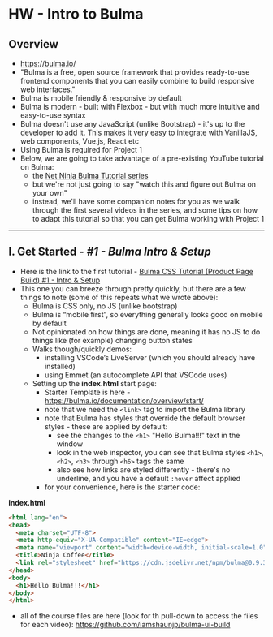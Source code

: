 # HW - Intro to Bulma

## Overview

- https://bulma.io/
- "Bulma is a free, open source framework that provides ready-to-use frontend components that you can easily combine to build responsive web interfaces."
- Bulma is mobile friendly & responsive by default
- Bulma is modern - built with Flexbox - but with much more intuitive and easy-to-use syntax
- Bulma doesn't use any JavaScript (unlike Bootstrap) - it's up to the developer to add it. This makes it very easy to integrate with VanillaJS, web components, Vue.js, React etc
- Using Bulma is required for Project 1
- Below, we are going to take advantage of a pre-existing YouTube tutorial on Bulma:
  - the [Net Ninja Bulma Tutorial series](https://www.youtube.com/playlist?list=PL4cUxeGkcC9iXItWKbaQxcyDT1u6E7a8a)
  - but we're not just going to say "watch this and figure out Bulma on your own"
  - instead, we'll have some companion notes for you as we walk through the first several videos in the series, and some tips on how to adapt this tutorial so that you can get Bulma working with Project 1

<hr>

## I. Get Started - *#1 - Bulma Intro & Setup*

- Here is the link to the first tutorial - [Bulma CSS Tutorial (Product Page Build) #1 - Intro & Setup](https://www.youtube.com/watch?v=SCSAExGFK1E&list=PL4cUxeGkcC9iXItWKbaQxcyDT1u6E7a8a&index=2)
- This one you can breeze through pretty quickly, but there are a few things to note (some of this repeats what we wrote above):
  - Bulma is CSS only, no JS (unlike bootstrap)
  - Bulma is “mobile first”, so everything generally looks good on mobile by default
  - Not opinionated on how things are done, meaning it has no JS to do things like (for example) changing button states
  - Walks though/quickly demos:
    - installing VSCode’s LiveServer (which you should already have installed)
    - using Emmet (an autocomplete API that VSCode uses)
  - Setting up the **index.html** start page:
    - Starter Template is here - https://bulma.io/documentation/overview/start/
    - note that we need the `<link>` tag to import the Bulma library
    - note that Bulma has styles that override the default browser styles - these are applied by default:
      - see the changes to the `<h1>` "Hello Bulma!!!" text in the window
      - look in the web inspector, you can see that Bulma styles `<h1>`, `<h2>`, `<h3>` through `<h6>` tags the same
      - also see how links are styled differently - there's no underline, and you have a default `:hover` affect applied
    - for your convenience, here is the starter code:

**index.html**

```html
<html lang="en">
<head>
  <meta charset="UTF-8">
  <meta http-equiv="X-UA-Compatible" content="IE=edge">
  <meta name="viewport" content="width=device-width, initial-scale=1.0">
  <title>Ninja Coffee</title>
  <link rel="stylesheet" href="https://cdn.jsdelivr.net/npm/bulma@0.9.3/css/bulma.min.css">
</head>
<body>
  <h1>Hello Bulma!!!</h1>
</body>
</html>
```

- all of the course files are here (look for th pull-down to access the files for each video): https://github.com/iamshaunjp/bulma-ui-build





